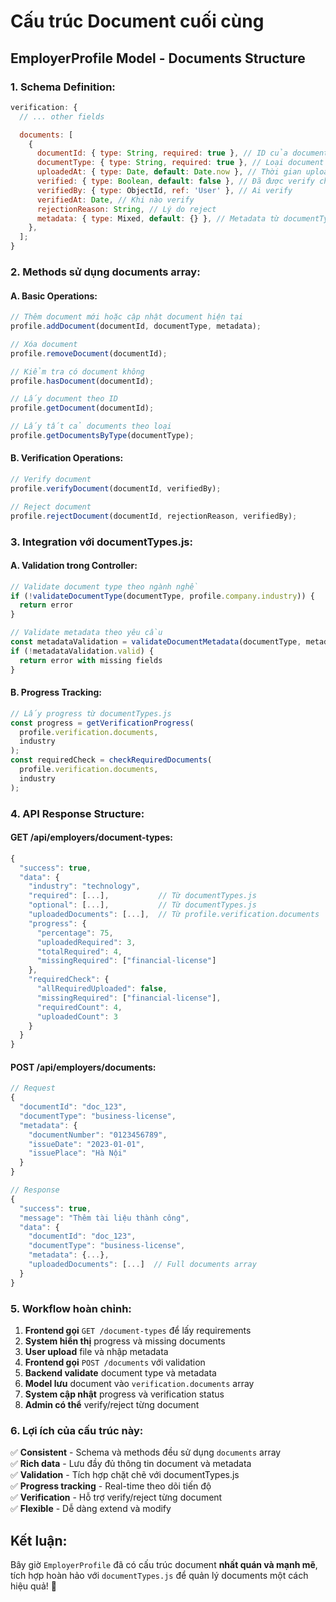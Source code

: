 # Cấu trúc Document cuối cùng

## **EmployerProfile Model - Documents Structure**

### **1. Schema Definition:**

```javascript
verification: {
  // ... other fields

  documents: [
    {
      documentId: { type: String, required: true }, // ID của document
      documentType: { type: String, required: true }, // Loại document (từ documentTypes.js)
      uploadedAt: { type: Date, default: Date.now }, // Thời gian upload
      verified: { type: Boolean, default: false }, // Đã được verify chưa
      verifiedBy: { type: ObjectId, ref: 'User' }, // Ai verify
      verifiedAt: Date, // Khi nào verify
      rejectionReason: String, // Lý do reject
      metadata: { type: Mixed, default: {} }, // Metadata từ documentTypes.js
    },
  ];
}
```

### **2. Methods sử dụng documents array:**

#### **A. Basic Operations:**

```javascript
// Thêm document mới hoặc cập nhật document hiện tại
profile.addDocument(documentId, documentType, metadata);

// Xóa document
profile.removeDocument(documentId);

// Kiểm tra có document không
profile.hasDocument(documentId);

// Lấy document theo ID
profile.getDocument(documentId);

// Lấy tất cả documents theo loại
profile.getDocumentsByType(documentType);
```

#### **B. Verification Operations:**

```javascript
// Verify document
profile.verifyDocument(documentId, verifiedBy);

// Reject document
profile.rejectDocument(documentId, rejectionReason, verifiedBy);
```

### **3. Integration với documentTypes.js:**

#### **A. Validation trong Controller:**

```javascript
// Validate document type theo ngành nghề
if (!validateDocumentType(documentType, profile.company.industry)) {
  return error
}

// Validate metadata theo yêu cầu
const metadataValidation = validateDocumentMetadata(documentType, metadata);
if (!metadataValidation.valid) {
  return error with missing fields
}
```

#### **B. Progress Tracking:**

```javascript
// Lấy progress từ documentTypes.js
const progress = getVerificationProgress(
  profile.verification.documents,
  industry
);
const requiredCheck = checkRequiredDocuments(
  profile.verification.documents,
  industry
);
```

### **4. API Response Structure:**

#### **GET /api/employers/document-types:**

```javascript
{
  "success": true,
  "data": {
    "industry": "technology",
    "required": [...],           // Từ documentTypes.js
    "optional": [...],           // Từ documentTypes.js
    "uploadedDocuments": [...],  // Từ profile.verification.documents
    "progress": {
      "percentage": 75,
      "uploadedRequired": 3,
      "totalRequired": 4,
      "missingRequired": ["financial-license"]
    },
    "requiredCheck": {
      "allRequiredUploaded": false,
      "missingRequired": ["financial-license"],
      "requiredCount": 4,
      "uploadedCount": 3
    }
  }
}
```

#### **POST /api/employers/documents:**

```javascript
// Request
{
  "documentId": "doc_123",
  "documentType": "business-license",
  "metadata": {
    "documentNumber": "0123456789",
    "issueDate": "2023-01-01",
    "issuePlace": "Hà Nội"
  }
}

// Response
{
  "success": true,
  "message": "Thêm tài liệu thành công",
  "data": {
    "documentId": "doc_123",
    "documentType": "business-license",
    "metadata": {...},
    "uploadedDocuments": [...]  // Full documents array
  }
}
```

### **5. Workflow hoàn chỉnh:**

1. **Frontend gọi** `GET /document-types` để lấy requirements
2. **System hiển thị** progress và missing documents
3. **User upload** file và nhập metadata
4. **Frontend gọi** `POST /documents` với validation
5. **Backend validate** document type và metadata
6. **Model lưu** document vào `verification.documents` array
7. **System cập nhật** progress và verification status
8. **Admin có thể** verify/reject từng document

### **6. Lợi ích của cấu trúc này:**

✅ **Consistent** - Schema và methods đều sử dụng `documents` array  
✅ **Rich data** - Lưu đầy đủ thông tin document và metadata  
✅ **Validation** - Tích hợp chặt chẽ với documentTypes.js  
✅ **Progress tracking** - Real-time theo dõi tiến độ  
✅ **Verification** - Hỗ trợ verify/reject từng document  
✅ **Flexible** - Dễ dàng extend và modify

## **Kết luận:**

Bây giờ `EmployerProfile` đã có cấu trúc document **nhất quán và mạnh mẽ**, tích hợp hoàn hảo với `documentTypes.js` để quản lý documents một cách hiệu quả! 🎉
